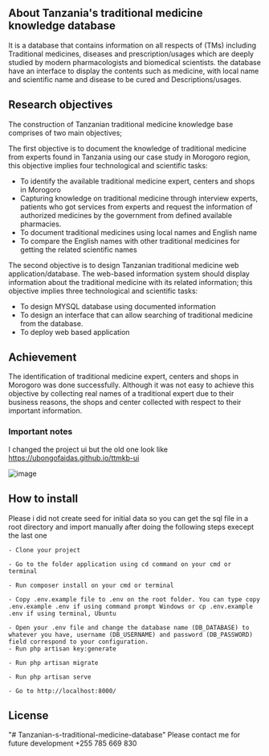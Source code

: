 ## About Tanzania's traditional medicine knowledge database

It is a database that contains information on all respects of (TMs) including Traditional medicines, diseases and prescription/usages  which are deeply studied by modern pharmacologists and biomedical scientists.
the database have an interface to display the contents such as medicine, with local name and scientific name and disease to be cured and Descriptions/usages.


## Research objectives

The construction of Tanzanian traditional medicine knowledge base comprises of two main objectives;

The first objective is to document the knowledge of traditional medicine from experts found in Tanzania using our case study in Morogoro region, this objective implies four technological and scientific tasks:

- To identify the available traditional medicine expert, centers and shops in Morogoro
- Capturing knowledge on traditional medicine through interview experts, patients who got services from experts and request the information of authorized medicines by the government from defined available pharmacies.
- To document traditional medicines using local names and English name
- To compare the English names with other traditional medicines for getting the related scientific names

The second objective is to design Tanzanian traditional medicine web application/database. The web-based information system should display information about the traditional medicine with its related information; this objective implies three technological and scientific tasks:
- To design MYSQL database using documented information
- To design an interface that can allow searching of traditional medicine from the database.
- To deploy web based application

## Achievement

The identification of traditional medicine expert, centers and shops in Morogoro was done successfully.
Although it was not easy to achieve this objective by collecting real names of a traditional expert due to their business reasons, the shops and center collected with respect to their important information. 


### Important notes

I changed the project ui but the old one look like
https://ubongofaidas.github.io/ttmkb-ui

![image](https://user-images.githubusercontent.com/26626005/156308404-4a31e23d-a927-4461-8e9b-2b50d2bb393b.png)

## How to install
Please i did not create seed for initial data so you can get the sql file in a root directory and import manually after doing the following steps execept the last one


    - Clone your project
    
    - Go to the folder application using cd command on your cmd or terminal
    
    - Run composer install on your cmd or terminal
    
    - Copy .env.example file to .env on the root folder. You can type copy .env.example .env if using command prompt Windows or cp .env.example .env if using terminal, Ubuntu
   
    - Open your .env file and change the database name (DB_DATABASE) to whatever you have, username (DB_USERNAME) and password (DB_PASSWORD) field correspond to your configuration.
    - Run php artisan key:generate
   
    - Run php artisan migrate
    
    - Run php artisan serve
    
    - Go to http://localhost:8000/




## License
"# Tanzanian-s-traditional-medicine-database" 
Please contact me for future development +255 785 669 830
